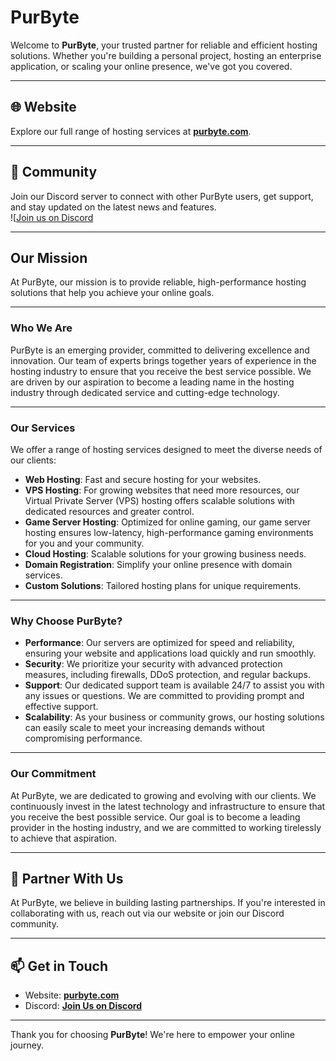 # PurByte  

Welcome to **PurByte**, your trusted partner for reliable and efficient hosting solutions. Whether you're building a personal project, hosting an enterprise application, or scaling your online presence, we've got you covered.  

---

## 🌐 Website  
Explore our full range of hosting services at **[purbyte.com](https://purbyte.com)**.  

---

## 💬 Community  
Join our Discord server to connect with other PurByte users, get support, and stay updated on the latest news and features.  
![[Join us on Discord](https://img.shields.io/discord/1076152760719900732?style=for-the-badge&logo=Discord&link=https%3A%2F%2Fdiscord.gg%2FZEW4WUAM7w)


---

## **Our Mission**  
At PurByte, our mission is to provide reliable, high-performance hosting solutions that help you achieve your online goals.  

---

### **Who We Are**  
PurByte is an emerging provider, committed to delivering excellence and innovation. Our team of experts brings together years of experience in the hosting industry to ensure that you receive the best service possible. We are driven by our aspiration to become a leading name in the hosting industry through dedicated service and cutting-edge technology.  

---

### **Our Services**  
We offer a range of hosting services designed to meet the diverse needs of our clients:  

- **Web Hosting**: Fast and secure hosting for your websites.  
- **VPS Hosting**: For growing websites that need more resources, our Virtual Private Server (VPS) hosting offers scalable solutions with dedicated resources and greater control.  
- **Game Server Hosting**: Optimized for online gaming, our game server hosting ensures low-latency, high-performance gaming environments for you and your community.  
- **Cloud Hosting**: Scalable solutions for your growing business needs.  
- **Domain Registration**: Simplify your online presence with domain services.  
- **Custom Solutions**: Tailored hosting plans for unique requirements.  

---

### **Why Choose PurByte?**  
- **Performance**: Our servers are optimized for speed and reliability, ensuring your website and applications load quickly and run smoothly.  
- **Security**: We prioritize your security with advanced protection measures, including firewalls, DDoS protection, and regular backups.  
- **Support**: Our dedicated support team is available 24/7 to assist you with any issues or questions. We are committed to providing prompt and effective support.  
- **Scalability**: As your business or community grows, our hosting solutions can easily scale to meet your increasing demands without compromising performance.  

---

### **Our Commitment**  
At PurByte, we are dedicated to growing and evolving with our clients. We continuously invest in the latest technology and infrastructure to ensure that you receive the best possible service. Our goal is to become a leading provider in the hosting industry, and we are committed to working tirelessly to achieve that aspiration.  

---

## 🤝 Partner With Us  
At PurByte, we believe in building lasting partnerships. If you're interested in collaborating with us, reach out via our website or join our Discord community.  

---

## 📫 Get in Touch  

- Website: **[purbyte.com](https://purbyte.com)**  
- Discord: **[Join Us on Discord](https://discord.gg/PvyRJzN5Pr)**  

---

Thank you for choosing **PurByte**! We're here to empower your online journey.  
